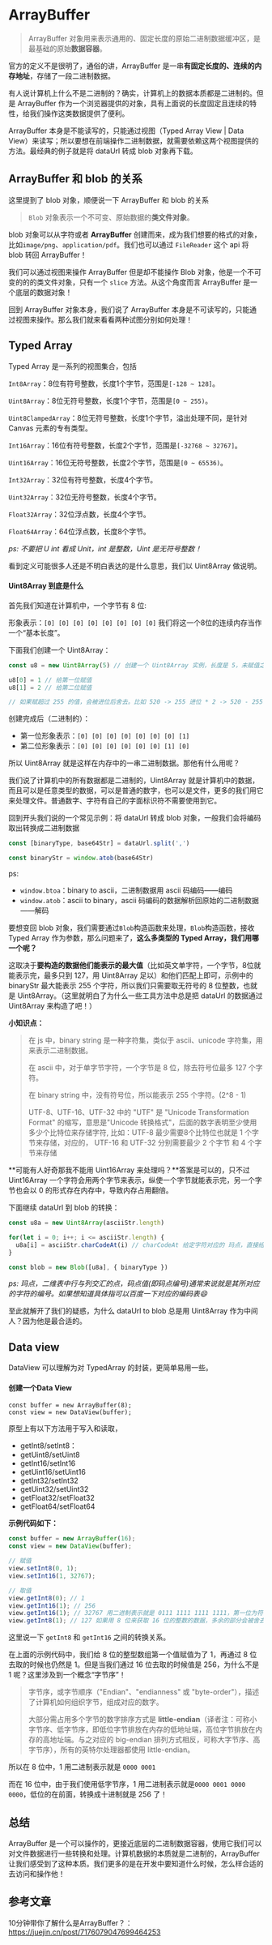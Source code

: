 # ArrayBuffer

> ArrayBuffer 对象用来表示通用的、固定长度的原始二进制数据缓冲区，是最基础的原始**数据容器**。

官方的定义不是很明了，通俗的讲，ArrayBuffer 是一串**有固定长度的、连续的内存地址**，存储了一段二进制数据。

有人说计算机上什么不是二进制的？确实，计算机上的数据本质都是二进制的。但是 ArrayBuffer 作为一个浏览器提供的对象，具有上面说的长度固定且连续的特性，给我们操作这类数据提供了便利。

ArrayBuffer 本身是不能读写的，只能通过视图（Typed Array View | Data View）来读写；所以要想在前端操作二进制数据，就需要依赖这两个视图提供的方法。最经典的例子就是将 dataUrl 转成 blob 对象再下载。

##  ArrayBuffer 和 blob 的关系

这里提到了 blob 对象，顺便说一下 ArrayBuffer 和 blob 的关系

> `Blob` 对象表示一个不可变、原始数据的**类文件对象**。

blob 对象可以从字符或者 **ArrayBuffer** 创建而来，成为我们想要的格式的对象，比如`image/png`、`application/pdf`。我们也可以通过 `FileReader` 这个 api 将 blob 转回 ArrayBuffer！

我们可以通过视图来操作 ArrayBuffer 但是却不能操作 Blob 对象，他是一个不可变的的的类文件对象，只有一个 `slice` 方法。从这个角度而言 ArrayBuffer 是一个底层的数据对象！

回到 ArrayBuffer 对象本身，我们说了 ArrayBuffer 本身是不可读写的，只能通过视图来操作。那么我们就来看看两种试图分别如何处理！

## Typed Array

Typed Array 是一系列的视图集合，包括

`Int8Array`：8位有符号整数，长度1个字节，范围是`[-128 ~ 128]`。

`Uint8Array`：8位无符号整数，长度1个字节，范围是`[0 ~ 255)`。

`Uint8ClampedArray`：8位无符号整数，长度1个字节，溢出处理不同，是针对 Canvas 元素的专有类型。

`Int16Array`：16位有符号整数，长度2个字节，范围是`[-32768 ~ 32767]`。

`Uint16Array`：16位无符号整数，长度2个字节，范围是`[0 ~ 65536)`。

`Int32Array`：32位有符号整数，长度4个字节。

`Uint32Array`：32位无符号整数，长度4个字节。

`Float32Array`：32位浮点数，长度4个字节。

`Float64Array`：64位浮点数，长度8个字节。

*ps: 不要把 U int 看成 Unit，int 是整数，Uint 是无符号整数！*

看到定义可能很多人还是不明白表达的是什么意思，我们以 Uint8Array 做说明。

#### Uint8Array 到底是什么

首先我们知道在计算机中，一个字节有 8 位:

形象表示：`[0] [0] [0] [0] [0] [0] [0] [0]`  我们将这一个8位的连续内存当作一个“基本长度”。

下面我们创建一个 Uint8Array：

```js
const u8 = new Uint8Array(5) // 创建一个 Uint8Array 实例，长度是 5，未赋值之前 5 位都是 0，具有 5 个“基本长度”

u8[0] = 1 // 给第一位赋值
u8[1] = 2 // 给第二位赋值

// 如果赋超过 255 的值，会被进位后舍去。比如 520 -> 255 进位 * 2 -> 520 - 255 * 2 -> 10，最后就是 10
```

创建完成后（二进制的）：

- 第一位形象表示：`[0] [0] [0] [0] [0] [0] [0] [1]`
- 第二位形象表示：`[0] [0] [0] [0] [0] [0] [1] [0]`

所以 Uint8Array 就是这样在内存中的一串二进制数据。那他有什么用呢？

我们说了计算机中的所有数据都是二进制的，Uint8Array 就是计算机中的数据，而且可以是任意类型的数据，可以是普通的数字，也可以是文件，更多的我们用它来处理文件。普通数字、字符有自己的字面标识符不需要使用到它。

回到开头我们说的一个常见示例：将 dataUrl 转成 blob 对象，一般我们会将编码取出转换成二进制数据

```js
const [binaryType, base64Str] = dataUrl.split(',')

const binaryStr = window.atob(base64Str)
```

ps:

- `window.btoa`：binary to ascii，二进制数据用 ascii 码编码——编码
- `window.atob`：ascii to binary，ascii 码编码的数据解析回原始的二进制数据——解码

要想变回 blob 对象，我们需要通过`Blob`构造函数来处理，`Blob`构造函数，接收 Typed Array 作为参数，那么问题来了，**这么多类型的 Typed Array，我们用哪一个呢？**

这取决于**要构造的数据他们能表示的最大值**（比如英文单字符，一个字节，8位就能表示完，最多只到 127，用 Uint8Array 足以）和他们匹配上即可，示例中的 binaryStr 最大能表示 255 个字符，所以我们只需要取无符号的 8 位整数，也就是 Uint8Array。（这里就明白了为什么一些工具方法中总是把 dataUrl 的数据通过 Uint8Array 来构造了吧！）

**小知识点：**

> 在 js 中，binary string 是一种字符集，类似于 ascii、unicode 字符集，用来表示二进制数据。
>
> 在 ascii 中，对于单字节字符，一个字节是 8 位，除去符号位最多 127 个字符。
>
> 在 binary string 中，没有符号位，所以能表示 255 个字符。(2^8 - 1)
>
> UTF-8、UTF-16、UTF-32 中的 "UTF" 是 "Unicode Transformation Format" 的缩写，意思是"Unicode 转换格式"，后面的数字表明至少使用多少个比特位来存储字符, 比如：UTF-8 最少需要8个比特位也就是 1 个字节来存储，对应的， UTF-16 和 UTF-32 分别需要最少 2 个字节 和 4 个字节来存储

**可能有人好奇那我不能用 Uint16Array 来处理吗？**答案是可以的，只不过 Uint16Array 一个字符会用两个字节来表示，纵使一个字节就能表示完，另一个字节也会以 0 的形式存在内存中，导致内存占用翻倍。

下面继续 dataUrl 到 blob 的转换：

```js
const u8a = new Uint8Array(asciiStr.length)

for(let i = 0; i++; i <= asciiStr.length) {
  u8a[i] = asciiStr.charCodeAt(i) // charCodeAt 给定字符对应的 玛点，直接给字符是不行的，Typed Array 中的每一位都是数字，记住他是一个整数型数组，给非数字会被视为 0 
}

const blob = new Blob([u8a], { binaryType })
```

*ps: 玛点，二维表中行与列交汇的点，码点值(即码点编号)通常来说就是其所对应的字符的编号。如果想知道具体指可以百度一下对应的编码表😄*

至此就解开了我们的疑惑，为什么 dataUrl to blob 总是用 Uint8Array 作为中间人？因为他是最合适的。

## Data view

DataView 可以理解为对 TypedArray 的封装，更简单易用一些。

#### 创建一个Data View

```arduino
const buffer = new ArrayBuffer(8);
const view = new DataView(buffer);
```

原型上有以下方法用于写入和读取，

- getInt8/setInt8： 
- getUint8/setUint8
- getInt16/setInt16
- getUint16/setUint16
- getInt32/setInt32
- getUint32/setUint32
- getFloat32/setFloat32
- getFloat64/setFloat64

**示例代码如下：**

```javascript
const buffer = new ArrayBuffer(16);
const view = new DataView(buffer);

// 赋值
view.setInt8(0, 1);
view.setInt16(1, 32767);

// 取值
view.getInt8(0); // 1
view.getInt16(1); // 256 
view.getInt16(1); // 32767 用二进制表示就是 0111 1111 1111 1111，第一位为符号位
view.getInt8(1); // 127 如果用 8 位来获取 16 位的整数的数据，多余的部分会被舍去 -> 0111 1111 
```

这里说一下 `getInt8` 和 `getInt16` 之间的转换关系。

在上面的示例代码中，我们给 8 位的整型数组第一个值赋值为了 1，再通过 8 位去取的时候也仍然是 1。但是当我们通过 16 位去取的时候值是 256，为什么不是 1 呢？这里涉及到一个概念“字节序”！

>字节序，或字节顺序（"Endian"、"endianness" 或 "byte-order"），描述了计算机如何组织字节，组成对应的数字。
>
>大部分需占用多个字节的数字排序方式是 **little-endian**（译者注：可称小字节序、低字节序，即低位字节排放在内存的低地址端，高位字节排放在内存的高地址端。与之对应的 big-endian 排列方式相反，可称大字节序、高字节序），所有的英特尔处理器都使用 little-endian。

所以在 8 位中，1 用二进制表示就是 `0000 0001`

而在 16 位中，由于我们使用低字节序，1 用二进制表示就是`0000 0001 0000 0000`，低位的在前面，转换成十进制就是 256 了！

## 总结

ArrayBuffer 是一个可以操作的，更接近底层的二进制数据容器，使用它我们可以对文件数据进行一些转换和处理。计算机数据的本质就是二进制的，ArrayBuffer 让我们感受到了这种本质。我们更多的是在开发中要知道什么时候，怎么样合适的去访问和操作他！

## 参考文章

10分钟带你了解什么是ArrayBuffer？：https://juejin.cn/post/7176079047699464253
